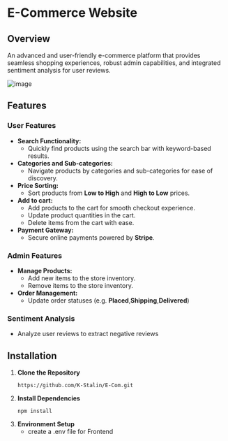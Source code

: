 # E-Commerce Website

## Overview
An advanced and user-friendly e-commerce platform that provides seamless shopping experiences, robust admin capabilities, and integrated sentiment analysis for user reviews. 

![image](https://github.com/user-attachments/assets/1ae37f33-0bb0-48ff-99ea-1dbaf94ca3cc)





## Features

### **User Features**
- **Search Functionality:**
   - Quickly find products using the search bar with keyword-based results.
- **Categories and Sub-categories:**
   - Navigate products by categories and sub-categories for ease of discovery.
- **Price Sorting:**
   - Sort products from **Low to High** and **High to Low** prices.
- **Add to cart:**
   - Add products to the cart for smooth checkout experience.
   - Update product quantities in the cart.
   - Delete items from the cart with ease.
- **Payment Gateway:**
   - Secure online payments powered by **Stripe**.

### **Admin Features**
- **Manage Products:**
   - Add new items to the store inventory.
   - Remove items to the store inventory.
- **Order Management:**
   - Update order statuses (e.g. **Placed**,**Shipping**,**Delivered**)

### **Sentiment Analysis**
- Analyze user reviews to extract negative reviews


## Installation

  1. **Clone the Repository**
       ```git clone
       https://github.com/K-Stalin/E-Com.git

  2. **Install Dependencies**
       ```
       npm install

  3. **Environment Setup**
      - create a .env file  for Frontend

